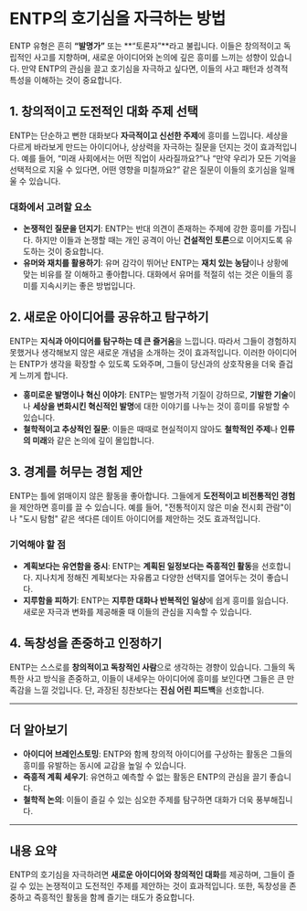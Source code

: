 # ENTP의 호기심을 자극하는 방법

ENTP 유형은 흔히 **“발명가”** 또는 **“토론자”**라고 불립니다. 이들은 창의적이고 독립적인 사고를 지향하며, 새로운 아이디어와 논의에 깊은 흥미를 느끼는 성향이 있습니다. 만약 ENTP의 관심을 끌고 호기심을 자극하고 싶다면, 이들의 사고 패턴과 성격적 특성을 이해하는 것이 중요합니다.

## 1. 창의적이고 도전적인 대화 주제 선택
ENTP는 단순하고 뻔한 대화보다 **자극적이고 신선한 주제**에 흥미를 느낍니다. 세상을 다르게 바라보게 만드는 아이디어나, 상상력을 자극하는 질문을 던지는 것이 효과적입니다. 예를 들어, “미래 사회에서는 어떤 직업이 사라질까요?”나 “만약 우리가 모든 기억을 선택적으로 지울 수 있다면, 어떤 영향을 미칠까요?” 같은 질문이 이들의 호기심을 일깨울 수 있습니다.

### 대화에서 고려할 요소
- **논쟁적인 질문을 던지기**: ENTP는 반대 의견이 존재하는 주제에 강한 흥미를 가집니다. 하지만 이들과 논쟁할 때는 개인 공격이 아닌 **건설적인 토론**으로 이어지도록 유도하는 것이 중요합니다.
- **유머와 재치를 활용하기**: 유머 감각이 뛰어난 ENTP는 **재치 있는 농담**이나 상황에 맞는 비유를 잘 이해하고 좋아합니다. 대화에서 유머를 적절히 섞는 것은 이들의 흥미를 지속시키는 좋은 방법입니다.

## 2. 새로운 아이디어를 공유하고 탐구하기
ENTP는 **지식과 아이디어를 탐구하는 데 큰 즐거움**을 느낍니다. 따라서 그들이 경험하지 못했거나 생각해보지 않은 새로운 개념을 소개하는 것이 효과적입니다. 이러한 아이디어는 ENTP가 생각을 확장할 수 있도록 도와주며, 그들이 당신과의 상호작용을 더욱 즐겁게 느끼게 합니다.

- **흥미로운 발명이나 혁신 이야기**: ENTP는 발명가적 기질이 강하므로, **기발한 기술**이나 **세상을 변화시킨 혁신적인 발명**에 대한 이야기를 나누는 것이 흥미를 유발할 수 있습니다.
- **철학적이고 추상적인 질문**: 이들은 때때로 현실적이지 않아도 **철학적인 주제**나 **인류의 미래**와 같은 논의에 깊이 몰입합니다.

## 3. 경계를 허무는 경험 제안
ENTP는 틀에 얽매이지 않은 활동을 좋아합니다. 그들에게 **도전적이고 비전통적인 경험**을 제안하면 흥미를 끌 수 있습니다. 예를 들어, "전통적이지 않은 미술 전시회 관람"이나 "도시 탐험" 같은 색다른 데이트 아이디어를 제안하는 것도 효과적입니다.

### 기억해야 할 점
- **계획보다는 유연함을 중시**: ENTP는 **계획된 일정보다는 즉흥적인 활동**을 선호합니다. 지나치게 정해진 계획보다는 자유롭고 다양한 선택지를 열어두는 것이 좋습니다.
- **지루함을 피하기**: ENTP는 **지루한 대화나 반복적인 일상**에 쉽게 흥미를 잃습니다. 새로운 자극과 변화를 제공해줄 때 이들의 관심을 지속할 수 있습니다.

## 4. 독창성을 존중하고 인정하기
ENTP는 스스로를 **창의적이고 독창적인 사람**으로 생각하는 경향이 있습니다. 그들의 독특한 사고 방식을 존중하고, 이들이 내세우는 아이디어에 흥미를 보인다면 그들은 큰 만족감을 느낄 것입니다. 단, 과장된 칭찬보다는 **진심 어린 피드백**을 선호합니다.

---

## 더 알아보기

- **아이디어 브레인스토밍**: ENTP와 함께 창의적 아이디어를 구상하는 활동은 그들의 흥미를 유발하는 동시에 교감을 높일 수 있습니다.
- **즉흥적 계획 세우기**: 유연하고 예측할 수 없는 활동은 ENTP의 관심을 끌기 좋습니다.
- **철학적 논의**: 이들이 즐길 수 있는 심오한 주제를 탐구하면 대화가 더욱 풍부해집니다.

---

## 내용 요약

ENTP의 호기심을 자극하려면 **새로운 아이디어와 창의적인 대화**를 제공하며, 그들이 즐길 수 있는 논쟁적이고 도전적인 주제를 제안하는 것이 효과적입니다. 또한, 독창성을 존중하고 즉흥적인 활동을 함께 즐기는 태도가 중요합니다.